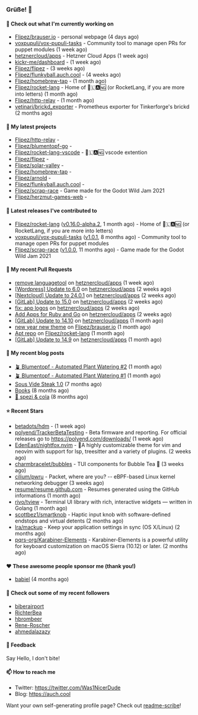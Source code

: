 ### Grüße! 👋

#### 👷 Check out what I'm currently working on

- [Flipez/brauser.io](https://github.com/Flipez/brauser.io) - personal webpage (4 days ago)
- [voxpupuli/vox-pupuli-tasks](https://github.com/voxpupuli/vox-pupuli-tasks) - Community tool to manage open PRs for puppet modules (1 week ago)
- [hetznercloud/apps](https://github.com/hetznercloud/apps) - Hetzner Cloud Apps (1 week ago)
- [kickr-me/dashboard](https://github.com/kickr-me/dashboard) -  (1 week ago)
- [Flipez/flipez](https://github.com/Flipez/flipez) -  (3 weeks ago)
- [Flipez/flunkyball.auch.cool](https://github.com/Flipez/flunkyball.auch.cool) -  (4 weeks ago)
- [Flipez/homebrew-tap](https://github.com/Flipez/homebrew-tap) -  (1 month ago)
- [Flipez/rocket-lang](https://github.com/Flipez/rocket-lang) - Home of 🚀🇱🅰🆖 (or RocketLang, if you are more into letters) (1 month ago)
- [Flipez/http-relay](https://github.com/Flipez/http-relay) -  (1 month ago)
- [vetinari/brickd_exporter](https://github.com/vetinari/brickd_exporter) - Prometheus exporter for Tinkerforge&#39;s brickd (2 months ago)

#### 🌱 My latest projects

- [Flipez/http-relay](https://github.com/Flipez/http-relay) - 
- [Flipez/blumentopf-go](https://github.com/Flipez/blumentopf-go) - 
- [Flipez/rocket-lang-vscode](https://github.com/Flipez/rocket-lang-vscode) - 🚀🇱🅰🆖 vscode extention
- [Flipez/flipez](https://github.com/Flipez/flipez) - 
- [Flipez/solar-valley](https://github.com/Flipez/solar-valley) - 
- [Flipez/homebrew-tap](https://github.com/Flipez/homebrew-tap) - 
- [Flipez/arnold](https://github.com/Flipez/arnold) - 
- [Flipez/flunkyball.auch.cool](https://github.com/Flipez/flunkyball.auch.cool) - 
- [Flipez/scrap-race](https://github.com/Flipez/scrap-race) - Game made for the Godot Wild Jam 2021
- [Flipez/herzmut-games-web](https://github.com/Flipez/herzmut-games-web) - 


#### 🔭 Latest releases I've contributed to

- [Flipez/rocket-lang](https://github.com/Flipez/rocket-lang) ([v0.16.0-alpha.2](https://github.com/Flipez/rocket-lang/releases/tag/v0.16.0-alpha.2), 1 month ago) - Home of 🚀🇱🅰🆖 (or RocketLang, if you are more into letters)
- [voxpupuli/vox-pupuli-tasks](https://github.com/voxpupuli/vox-pupuli-tasks) ([v1.0.1](https://github.com/voxpupuli/vox-pupuli-tasks/releases/tag/v1.0.1), 8 months ago) - Community tool to manage open PRs for puppet modules
- [Flipez/scrap-race](https://github.com/Flipez/scrap-race) ([v1.0.0](https://github.com/Flipez/scrap-race/releases/tag/v1.0.0), 11 months ago) - Game made for the Godot Wild Jam 2021

#### 🔨 My recent Pull Requests

- [remove languagetool](https://github.com/hetznercloud/apps/pull/48) on [hetznercloud/apps](https://github.com/hetznercloud/apps) (1 week ago)
- [[Wordpress] Update to 6.0](https://github.com/hetznercloud/apps/pull/46) on [hetznercloud/apps](https://github.com/hetznercloud/apps) (2 weeks ago)
- [[Nextcloud] Update to 24.0.1](https://github.com/hetznercloud/apps/pull/45) on [hetznercloud/apps](https://github.com/hetznercloud/apps) (2 weeks ago)
- [[GitLab] Update to 15.0](https://github.com/hetznercloud/apps/pull/44) on [hetznercloud/apps](https://github.com/hetznercloud/apps) (2 weeks ago)
- [fix: app logos](https://github.com/hetznercloud/apps/pull/43) on [hetznercloud/apps](https://github.com/hetznercloud/apps) (2 weeks ago)
- [Add Apps for Ruby and Go](https://github.com/hetznercloud/apps/pull/42) on [hetznercloud/apps](https://github.com/hetznercloud/apps) (2 weeks ago)
- [[GitLab] Update to 14.10](https://github.com/hetznercloud/apps/pull/41) on [hetznercloud/apps](https://github.com/hetznercloud/apps) (1 month ago)
- [new year new theme](https://github.com/Flipez/brauser.io/pull/53) on [Flipez/brauser.io](https://github.com/Flipez/brauser.io) (1 month ago)
- [Apt repo](https://github.com/Flipez/rocket-lang/pull/87) on [Flipez/rocket-lang](https://github.com/Flipez/rocket-lang) (1 month ago)
- [[GitLab] Update to 14.9](https://github.com/hetznercloud/apps/pull/40) on [hetznercloud/apps](https://github.com/hetznercloud/apps) (1 month ago)

#### 📜 My recent blog posts

- [🪴 Blumentopf - Automated Plant Watering #2](/posts/2022/blumentopf-2/) (1 month ago)
- [🪴 Blumentopf - Automated Plant Watering #1](/posts/2022/blumentopf-1/) (1 month ago)
- [Sous Vide Steak 1.0](/posts/2021/sous-vide/sous-vide-steak-1.0/) (7 months ago)
- [Books](/books/) (8 months ago)
- [🥤 spezi &amp; cola](/spezi/) (8 months ago)

#### ⭐ Recent Stars

- [betadots/hdm](https://github.com/betadots/hdm) -  (1 week ago)
- [polyend/TrackerBetaTesting](https://github.com/polyend/TrackerBetaTesting) - Beta firmware and reporting. For official releases go to https://polyend.com/downloads/ (1 week ago)
- [EdenEast/nightfox.nvim](https://github.com/EdenEast/nightfox.nvim) - 🦊A highly customizable theme for vim and neovim with support for lsp, treesitter and a variety of plugins. (2 weeks ago)
- [charmbracelet/bubbles](https://github.com/charmbracelet/bubbles) - TUI components for Bubble Tea 🍡 (3 weeks ago)
- [cilium/pwru](https://github.com/cilium/pwru) - Packet, where are you? -- eBPF-based Linux kernel networking debugger (3 weeks ago)
- [resume/resume.github.com](https://github.com/resume/resume.github.com) - Resumes generated using the GitHub informations (1 month ago)
- [rivo/tview](https://github.com/rivo/tview) - Terminal UI library with rich, interactive widgets — written in Golang (1 month ago)
- [scottbez1/smartknob](https://github.com/scottbez1/smartknob) - Haptic input knob with software-defined endstops and virtual detents (2 months ago)
- [lra/mackup](https://github.com/lra/mackup) - Keep your application settings in sync (OS X/Linux) (2 months ago)
- [pqrs-org/Karabiner-Elements](https://github.com/pqrs-org/Karabiner-Elements) - Karabiner-Elements is a powerful utility for keyboard customization on macOS Sierra (10.12) or later. (2 months ago)

#### ❤️ These awesome people sponsor me (thank you!)

- [babiel](https://github.com/babiel) (4 months ago)

#### 👯 Check out some of my recent followers

- [biberairport](https://github.com/biberairport)
- [RichterBea](https://github.com/RichterBea)
- [hbrombeer](https://github.com/hbrombeer)
- [Rene-Roscher](https://github.com/Rene-Roscher)
- [ahmedalazazy](https://github.com/ahmedalazazy)

#### 💬 Feedback

Say Hello, I don't bite!

#### 📫 How to reach me

- Twitter: https://twitter.com/Was1NicerDude
- Blog: https://auch.cool

Want your own self-generating profile page? Check out [readme-scribe](https://github.com/muesli/readme-scribe)!
